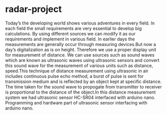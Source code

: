 # radar-project
Today’s the developing world shows various adventures in every field. In each field the small requirements are very essential to develop big calculations. By using different sources we can modify it as our requirements and implement in various field. In earlier days the measurements are generally occur through measuring devices.But now a day’s digitalization as is on height. Therefore we use a proper display unit for measurement of distance. We can use sources such as sound waves which are known as ultrasonic waves using ultrasonic sensors and convert this sound wave for the measurement of various units such as distance, speed.This technique of distance measurement using ultrasonic in air includes continuous pulse echo method, a burst of pulse is sent for transmission medium and is reflected by an object kept at specific distance. The time taken for the sound wave to propogate from transmitter to receiver is proportional to the distance of the object.In this distance measurement system we had ultrasonic sensor HC-SR04 interfaced with arduino nano. Programming and hardware part of ultrasonic sensor interfacing with arduino nano.
